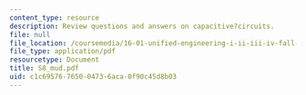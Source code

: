 ```yaml
---
content_type: resource
description: Review questions and answers on capacitive?circuits.
file: null
file_location: /coursemedia/16-01-unified-engineering-i-ii-iii-iv-fall-2005-spring-2006/c1c69576765004736aca0f90c45d8b03_S8_mud.pdf
file_type: application/pdf
resourcetype: Document
title: S8_mud.pdf
uid: c1c69576-7650-0473-6aca-0f90c45d8b03
---
```

